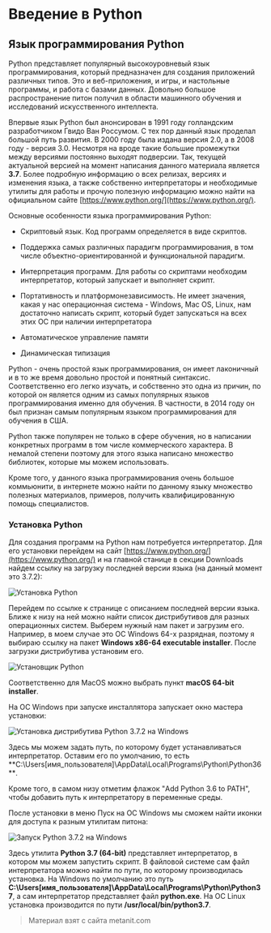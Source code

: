 # Введение в Python

## Язык программирования Python

Python представляет популярный высокоуровневый язык программирования, который предназначен для создания приложений различных типов. Это и веб-приложения, и игры, и настольные программы, и работа с базами данных. Довольно большое распространение питон получил в области машинного обучения и исследований искусственного интеллекта.

Впервые язык Python был анонсирован в 1991 году голландским разработчиком Гвидо Ван Россумом. С тех пор данный язык проделал большой путь развития. В 2000 году была издана версия 2.0, а в 2008 году - версия 3.0. Несмотря на вроде такие большие промежутки между версиями постоянно выходят подверсии. Так, текущей актуальной версией на момент написания данного материала является **3.7**. Более подробную информацию о всех релизах, версиях и изменения языка, а также собственно интерпретаторы и необходимые утилиты для работы и прочую полезную информацию можно найти на официальном сайте [https://www.python.org/](https://www.python.org/).

Основные особенности языка программирования Python:

- Скриптовый язык. Код программ определяется в виде скриптов.

- Поддержка самых различных парадигм программирования, в том числе объектно-ориентированной и функциональной парадигм.

- Интерпретация программ. Для работы со скриптами необходим интерпретатор, который запускает и выполняет скрипт.

- Портативность и платформонезависимость. Не имеет значения, какая у нас операционная система - Windows, Mac OS, Linux, нам достаточно написать скрипт, который будет запускаться на всех этих ОС 
при наличии интерпретатора

- Автоматическое управление памяти

- Динамическая типизация

Python - очень простой язык программирования, он имеет лаконичный и в то же время довольно простой и понятный синтаксис. Соответственно его легко изучать, и собственно это одна из причин, по которой он является одним из самых популярных языков программирования именно для обучения. В частности, в 2014 году он был признан самым популярным языком программирования для обучения в США.

Python также популярен не только в сфере обучения, но в написании конкретных программ в том числе коммерческого характера. В немалой степени поэтому для этого языка написано множество библиотек, которые мы можем использовать.

Кроме того, у данного языка программирования очень большое коммьюнити, в интернете можно найти по данному языку множество полезных материалов, примеров, получить квалифицированную помощь специалистов.

### Установка Python

Для создания программ на Python нам потребуется интерпретатор. Для его установки перейдем на сайт [https://www.python.org/](https://www.python.org/) и на главной станице в секции Downloads найдем ссылку на загрузку последней версии языка (на данный момент это 3.7.2):

![Установка Python](https://metanit.com/python/tutorial/pics/1.1.png)

Перейдем по ссылке к странице с описанием последней версии языка. Ближе к низу на ней можно найти список дистрибутивов для разных операционных систем. Выберем нужный нам пакет и загрузим его. Например, в моем случае это ОС Windows 64-х разрядная, поэтому я выбираю ссылку на пакет **Windows x86-64 executable installer**. После загрузки дистрибутива установим его.

![Установщик Python](https://metanit.com/python/tutorial/pics/1.2.png)

Соответственно для MacOS можно выбрать пункт **macOS 64-bit installer**.

На ОС Windows при запуске инсталлятора запускает окно мастера установки:

![Установка дистрибутива Python 3.7.2 на Windows](https://metanit.com/python/tutorial/pics/1.3.png)

Здесь мы можем задать путь, по которому будет устанавливаться интерпретатор. Оставим его по умолчанию, то есть **C:\Users\[имя_пользователя]\AppData\Local\Programs\Python\Python36\**.

Кроме того, в самом низу отметим флажок "Add Python 3.6 to PATH", чтобы добавить путь к интерпретатору в переменные среды.

После установки в меню Пуск на ОС Windows мы сможем найти иконки для доступа к разным утилитам питона:

![Запуск Python 3.7.2 на Windows](https://metanit.com/python/tutorial/pics/1.4.png)

Здесь утилита **Python 3.7 (64-bit)** представляет интерпретатор, в котором мы можем запустить скрипт. В файловой системе сам файл интерпретатора можно найти по пути, по которому производилась установка. На Windows по умолчанию это путь **C:\Users\[имя_пользователя]\AppData\Local\Programs\Python\Python37**, а сам интерпретатор представляет файл **python.exe**. На ОС Linux установка производится по пути **/usr/local/bin/python3.7**.


> Материал взят с сайта metanit.com
